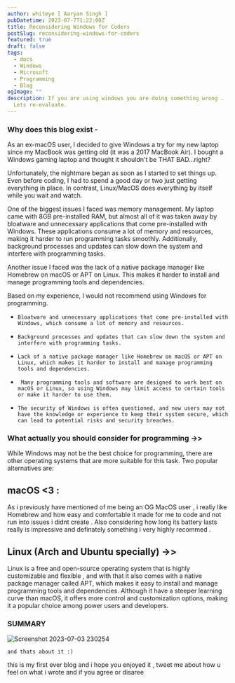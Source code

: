```yaml
---
author: whiteye [ Aaryan Singh ]
pubDatetime: 2023-07-7T1:22:00Z
title: Reconsidering Windows for Coders
postSlug: reconsidering-windows-for-coders
featured: true
draft: false
tags:
  - docs
  - Windows
  - Microsoft
  - Programming
  - Blog
ogImage: ""
description: If you are using windows you are doing something wrong .
  Lets re-evaluate.
---
```


### Why does this blog exist -

As an ex-macOS user, I decided to give Windows a try for my new laptop since my MacBook was getting old (it was a 2017 MacBook Air). I bought a Windows gaming laptop and thought it shouldn't be THAT BAD...right?

Unfortunately, the nightmare began as soon as I started to set things up. Even before coding, I had to spend a good day or two just getting everything in place. In contrast, Linux/MacOS does everything by itself while you wait and watch.

One of the biggest issues I faced was memory management. My laptop came with 8GB pre-installed RAM, but almost all of it was taken away by bloatware and unnecessary applications that come pre-installed with Windows. These applications consume a lot of memory and resources, making it harder to run programming tasks smoothly. Additionally, background processes and updates can slow down the system and interfere with programming tasks.

Another issue I faced was the lack of a native package manager like Homebrew on macOS or APT on Linux. This makes it harder to install and manage programming tools and dependencies.

Based on my experience, I would not recommend using Windows for programming.

- `Bloatware and unnecessary applications that come pre-installed with Windows, which consume a lot of memory and resources.`

- `Background processes and updates that can slow down the system and interfere with programming tasks.`

- `Lack of a native package manager like Homebrew on macOS or APT on Linux, which makes it harder to install and manage programming tools and dependencies.`

- ` Many programming tools and software are designed to work best on macOS or Linux, so using Windows may limit access to certain tools or make it harder to use them.`

- `The security of Windows is often questioned, and new users may not have the knowledge or experience to keep their system secure, which can lead to potential risks and security breaches.`

### What actually you should consider for programming ->>

While Windows may not be the best choice for programming, there are other operating systems that are more suitable for this task. Two popular alternatives are:

## macOS <3 :

As i previously have mentioned of me being an OG MacOS user , i really like Homebrew and how easy and comfortable it made for me to code and not run into issues i didnt create . Also considering how long its battery lasts really is impressive and definately something i very highly recommed .

## Linux (Arch and Ubuntu specially) ->>

Linux is a free and open-source operating system that is highly customizable and flexible , and with that it also comes with a native package manager called APT, which makes it easy to install and manage programming tools and dependencies. Although it have a steeper learning curve than macOS, it offers more control and customization options, making it a popular choice among power users and developers.

### SUMMARY

![Screenshot 2023-07-03 230254](https://github.com/asdfghjA1/whiteye.in/assets/62688683/e56d69c9-782e-4574-9fa5-fb1e12ec4535)

`and thats about it :)`

this is my first ever blog and i hope you enjoyed it , tweet me about how u feel on what i wrote and if you agree or disaree

